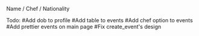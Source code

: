 Name / Chef / Nationality

Todo:
#Add dob to profile
#Add table to events
#Add chef option to events
#Add prettier events on main page
#Fix create_event's design
